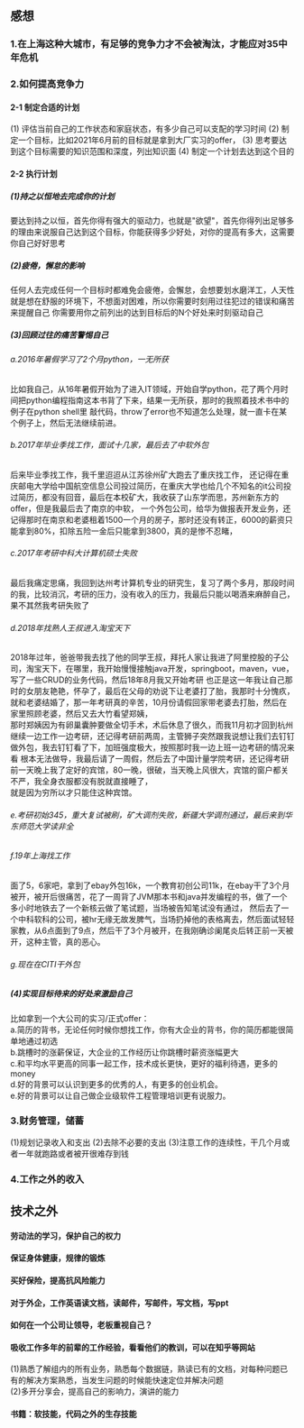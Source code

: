 ## 感想
### 1.在上海这种大城市，有足够的竞争力才不会被淘汰，才能应对35中年危机
### 2.如何提高竞争力
#### 2-1 制定合适的计划
(1) 评估当前自己的工作状态和家庭状态，有多少自己可以支配的学习时间
(2) 制定一个目标，比如2021年6月前的目标就是拿到大厂实习的offer，
(3) 思考要达到这个目标需要的知识范围和深度，列出知识面
(4) 制定一个计划去达到这个目的 
#### 2-2 执行计划
##### (1)持之以恒地去完成你的计划  
要达到持之以恒，首先你得有强大的驱动力，也就是"欲望"，首先你得列出足够多的理由来说服自己达到这个目标，你能获得多少好处，对你的提高有多大，这需要
你自己好好思考
##### (2)疲倦，懈怠的影响  
任何人去完成任何一个目标时都难免会疲倦，会懈怠，会想要划水磨洋工，人天性就是想在舒服的环境下，不想面对困难，所以你需要时刻用过往犯过的错误和痛苦来提醒自己
你需要用你之前列出的达到目标后的N个好处来时刻驱动自己
##### (3)回顾过往的痛苦警惕自己   
###### a.2016年暑假学习了2个月python，一无所获   
比如我自己，从16年暑假开始为了进入IT领域，开始自学python，花了两个月时间把python编程指南这本书背了下来，结果一无所获，那时的我照着技术书中的例子在python shell里
敲代码，throw了error也不知道怎么处理，就一直卡在某个例子上，然后无法继续前进。   
###### b.2017年毕业季找工作，面试十几家，最后去了中软外包
后来毕业季找工作，我千里迢迢从江苏徐州矿大跑去了重庆找工作，
还记得在重庆邮电大学给中国航空信息公司投过简历，在重庆大学也给几个不知名的it公司投过简历，都没有回音，最后在本校矿大，我收获了山东学而思，苏州新东方的offer，但是我最后去了南京的中软，
一个外包公司，给华为做报表开发业务，还记得那时在南京和老婆租着1500一个月的房子，那时还没有转正，6000的薪资只能拿到80%，扣除五险一金后只能拿到3800，真的是惨不忍睹，
###### c.2017年考研中科大计算机硕士失败  
最后我痛定思痛，我回到达州考计算机专业的研究生，复习了两个多月，那段时间的我，比较消沉，考研的压力，没有收入的压力，我最后只能以喝酒来麻醉自己，果不其然我考研失败了  
###### d.2018年找熟人王叔进入淘宝天下  
2018年过年，爸爸带我去找了他的同学王叔，拜托人家让我进了阿里控股的子公司，淘宝天下，在哪里，我开始慢慢接触java开发，springboot，maven，vue，写了一些CRUD的业务代码，然后18年8月我又开始考研
也正是这一年我让自己那时的女朋友艳艳，怀孕了，最后在父母的劝说下让老婆打了胎，我那时十分愧疚，就和老婆结婚了，那一年考研真的辛苦，10月份请假回家带老婆去打胎，然后在家里照顾老婆，然后又去大竹看望郑姨，  
那时郑姨因为有卵巢囊肿要做全切手术，术后休息了很久，而我11月初才回到杭州继续一边工作一边考研，还记得考研前两周，主管狮子突然跟我说想让我们去钉钉做外包，我去钉钉看了下，加班强度极大，按照那时我一边上班一边考研的情况来看
根本无法做导，我最后请了一周假，然后去了中国计量学院考研，还记得考研前一天晚上我了定好的宾馆，80一晚，很破，当天晚上风很大，宾馆的窗户都关不严，我全身衣服都没有脱就直接睡了，  
就是因为穷所以才只能住这种宾馆。  
###### e.考研初始345，重大复试被刷，矿大调剂失败，新疆大学调剂通过，最后来到华东师范大学读非全  
###### f.19年上海找工作    
面了5，6家吧，拿到了ebay外包16k，一个教育初创公司11k，在ebay干了3个月被开，被开后很痛苦，花了一周背了JVM那本书和java并发编程的书，做了一个多小时地铁去了一个新核云做了笔试题，当场被告知笔试没有通过，
然后去了一个中科软科的公司，被hr无缘无故发脾气，当场扔掉他的表格离去，然后面试轻轻家教，从6点面到了9点，然后干了3个月被开，在我刚确诊阑尾炎后转正前一天被开，这种主管，真的恶心。
###### g.现在在CITI干外包

##### (4)实现目标待来的好处来激励自己
比如拿到一个大公司的实习/正式offer：  
a.简历的背书，无论任何时候你想找工作，你有大企业的背书，你的简历都能很简单地通过初选  
b.跳槽时的涨薪保证，大企业的工作经历让你跳槽时薪资涨幅更大  
c.和平均水平更高的同事一起工作，技术成长更快，更好的福利待遇，更多的money  
d.好的背景可以认识到更多的优秀的人，有更多的创业机会。  
e.好的背景可以让自己做企业级软件工程管理培训更有说服力。  
### 3.财务管理，储蓄
(1)规划记录收入和支出
(2)去除不必要的支出
(3)注意工作的连续性，干几个月或者一年就跑路或者被开很难存到钱
### 4.工作之外的收入

## 技术之外
#### 劳动法的学习，保护自己的权力
#### 保证身体健康，规律的锻炼
#### 买好保险，提高抗风险能力
#### 对于外企，工作英语读文档，读邮件，写邮件，写文档，写ppt
#### 如何在一个公司让领导，老板重视自己？
#### 吸收工作多年的前辈的工作经验，看看他们的教训，可以在知乎等网站
(1)熟悉了解组内的所有业务，熟悉每个数据链，熟读已有的文档，对每种问题已有的解决方案熟悉，当发生问题的时候能快速定位并解决问题  
(2)多开分享会，提高自己的影响力，演讲的能力
#### 书籍：软技能，代码之外的生存技能